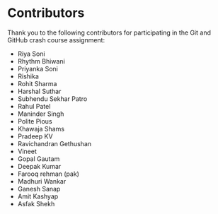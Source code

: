 # Contributors

Thank you to the following contributors for participating in the Git and GitHub crash course assignment:

- Riya Soni
- Rhythm Bhiwani
- Priyanka Soni
- Rishika
- Rohit Sharma
- Harshal Suthar
- Subhendu Sekhar Patro
- Rahul Patel
- Maninder Singh
- Polite Pious
- Khawaja Shams
- Pradeep KV
- Ravichandran Gethushan
- Vineet
- Gopal Gautam
- Deepak Kumar
- Farooq rehman (pak)
- Madhuri Wankar
- Ganesh Sanap
- Amit Kashyap
- Asfak Shekh
